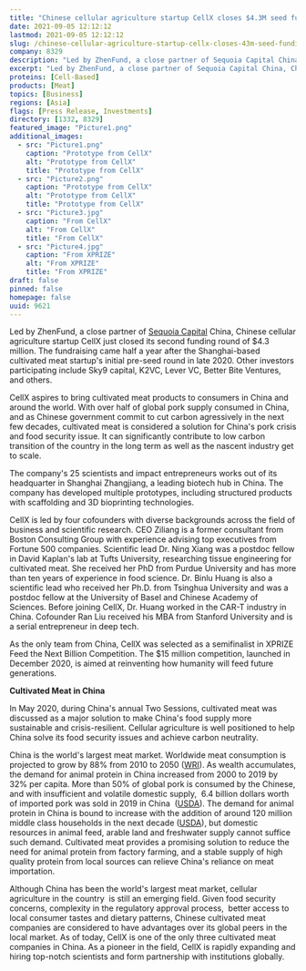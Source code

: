 ```yaml
---
title: "Chinese cellular agriculture startup CellX closes $4.3M seed funding in early 2021"
date: 2021-09-05 12:12:12
lastmod: 2021-09-05 12:12:12
slug: /chinese-cellular-agriculture-startup-cellx-closes-43m-seed-funding-early-2021
company: 8329
description: "Led by ZhenFund, a close partner of Sequoia Capital China, Chinese cellular agriculture startup CellX just closed its second funding round of $4.3 million. The fundraising came half a year after the Shanghai-based cultivated meat startup’s initial pre-seed round in late 2020. Other investors participating include Sky9 capital, K2VC, Lever VC, Better Bite Ventures, and others."
excerpt: "Led by ZhenFund, a close partner of Sequoia Capital China, Chinese cellular agriculture startup CellX just closed its second funding round of $4.3 million. The fundraising came half a year after the Shanghai-based cultivated meat startup’s initial pre-seed round in late 2020. Other investors participating include Sky9 capital, K2VC, Lever VC, Better Bite Ventures, and others."
proteins: [Cell-Based]
products: [Meat]
topics: [Business]
regions: [Asia]
flags: [Press Release, Investments]
directory: [1332, 8329]
featured_image: "Picture1.png"
additional_images:
  - src: "Picture1.png"
    caption: "Prototype from CellX"
    alt: "Prototype from CellX"
    title: "Prototype from CellX"
  - src: "Picture2.png"
    caption: "Prototype from CellX"
    alt: "Prototype from CellX"
    title: "Prototype from CellX"
  - src: "Picture3.jpg"
    caption: "From CellX"
    alt: "From CellX"
    title: "From CellX"
  - src: "Picture4.jpg"
    caption: "From XPRIZE"
    alt: "From XPRIZE"
    title: "From XPRIZE"
draft: false
pinned: false
homepage: false
uuid: 9621
---
```

Led by ZhenFund, a close partner of [Sequoia
Capital](https://en.wikipedia.org/wiki/Sequoia_Capital) China, Chinese
cellular agriculture startup CellX just closed its second funding round
of \$4.3 million. The fundraising came half a year after the
Shanghai-based cultivated meat startup's initial pre-seed round in late
2020. Other investors participating include Sky9 capital, K2VC, Lever
VC, Better Bite Ventures, and others.

CellX aspires to bring cultivated meat products to consumers in China
and around the world. With over half of global pork supply consumed in
China, and as Chinese government commit to cut carbon agressively in the
next few decades, cultivated meat is considered a solution for China's
pork crisis and food security issue. It can significantly contribute to
low carbon transition of the country in the long term as well as the
nascent industry get to scale.

The company's 25 scientists and impact entrepreneurs works out of its
headquarter in Shanghai Zhangjiang, a leading biotech hub in China. The
company has developed multiple prototypes, including structured products
with scaffolding and 3D bioprinting technologies.

CellX is led by four cofounders with diverse backgrounds across the
field of business and scientific research. CEO Ziliang is a former
consultant from Boston Consulting Group with experience advising top
executives from Fortune 500 companies. Scientific lead Dr. Ning Xiang
was a postdoc fellow in David Kaplan\'s lab at Tufts University,
researching tissue engineering for cultivated meat. She received her PhD
from Purdue University and has more than ten years of experience in food
science. Dr. Binlu Huang is also a scientific lead who received her
Ph.D. from Tsinghua University and was a postdoc fellow at the
University of Basel and Chinese Academy of Sciences. Before joining
CellX, Dr. Huang worked in the CAR-T industry in China. Cofounder Ran
Liu received his MBA from Stanford University and is a serial
entrepreneur in deep tech.

As the only team from China, CellX was selected as a semifinalist in
XPRIZE Feed the Next Billion Competition. The \$15 million competition,
launched in December 2020, is aimed at reinventing how humanity will
feed future generations.

**Cultivated Meat in China**

In May 2020, during China's annual Two Sessions, cultivated meat was
discussed as a major solution to make China's food supply more
sustainable and crisis-resilient. Cellular agriculture is well
positioned to help China solve its food security issues and achieve
carbon neutrality.

China is the world\'s largest meat market. Worldwide meat consumption is
projected to grow by 88% from 2010 to 2050
([WRI](https://www.wri.org/insights/how-sustainably-feed-10-billion-people-2050-21-charts)).
As wealth accumulates, the demand for animal protein in China increased
from 2000 to 2019 by 32% per capita. More than 50% of global pork is
consumed by the Chinese, and with insufficient and volatile domestic
supply,  6.4 billion dollars worth of imported pork was sold in 2019 in
China
 ([USDA](https://www.fas.usda.gov/data/china-evolving-demand-world-s-largest-agricultural-import-market)).
The demand for animal protein in China is bound to increase with the
addition of around 120 million middle class households in the next
decade
([USDA](https://www.fas.usda.gov/data/china-evolving-demand-world-s-largest-agricultural-import-market)),
but domestic resources in animal feed, arable land and freshwater supply
cannot suffice such demand. Cultivated meat provides a promising
solution to reduce the need for animal protein from factory farming, and
a stable supply of high quality protein from local sources can relieve
China\'s reliance on meat importation.

Although China has been the world\'s largest meat market, cellular
agriculture in the country  is still an emerging field. Given food
security concerns, complexity in the regulatory approval process,
 better access to local consumer tastes and dietary patterns, Chinese
cultivated meat companies are considered to have advantages over its
global peers in the local market. As of today, CellX is one of the only
three cultivated meat companies in China. As a pioneer in the field,
CellX is rapidly expanding and hiring top-notch scientists and form
partnership with institutions globally.  

 
